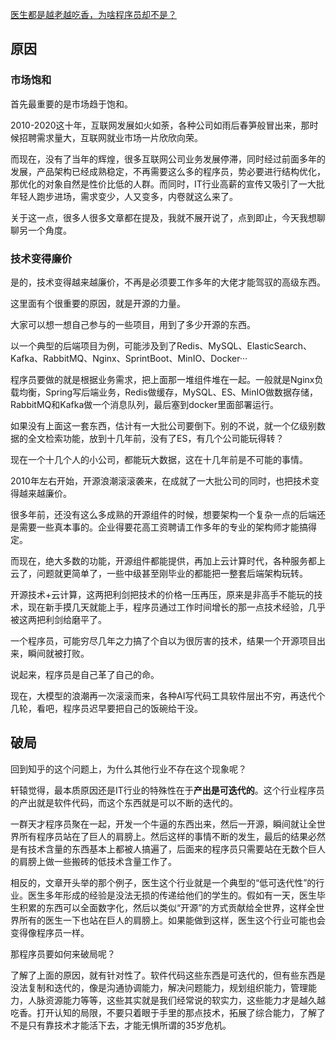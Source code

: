 [医生都是越老越吃香，为啥程序员却不是？](https://mp.weixin.qq.com/s/6Vmyexm4xw-hRo9v4s_bKg)

## 原因

### 市场饱和

首先最重要的是市场趋于饱和。

2010-2020这十年，互联网发展如火如荼，各种公司如雨后春笋般冒出来，那时候招聘需求量大，互联网就业市场一片欣欣向荣。

而现在，没有了当年的辉煌，很多互联网公司业务发展停滞，同时经过前面多年的发展，产品架构已经成熟稳定，不再需要这么多的程序员，势必要进行结构优化，那优化的对象自然是性价比低的人群。而同时，IT行业高薪的宣传又吸引了一大批年轻人跑步进场，需求变少，人又变多，内卷就这么来了。

关于这一点，很多人很多文章都在提及，我就不展开说了，点到即止，今天我想聊聊另一个角度。

### 技术变得廉价

是的，技术变得越来越廉价，不再是必须要工作多年的大佬才能驾驭的高级东西。

这里面有个很重要的原因，就是开源的力量。

大家可以想一想自己参与的一些项目，用到了多少开源的东西。

以一个典型的后端项目为例，可能涉及到了Redis、MySQL、ElasticSearch、Kafka、RabbitMQ、Nginx、SprintBoot、MinIO、Docker···

程序员要做的就是根据业务需求，把上面那一堆组件堆在一起。一般就是Nginx负载均衡，Spring写后端业务，Redis做缓存，MySQL、ES、MinIO做数据存储，RabbitMQ和Kafka做一个消息队列，最后塞到docker里面部署运行。

如果没有上面这一套东西，估计有一大批公司要倒下。别的不说，就一个亿级别数据的全文检索功能，放到十几年前，没有了ES，有几个公司能玩得转？

现在一个十几个人的小公司，都能玩大数据，这在十几年前是不可能的事情。

2010年左右开始，开源浪潮滚滚袭来，在成就了一大批公司的同时，也把技术变得越来越廉价。

很多年前，还没有这么多成熟的开源组件的时候，想要架构一个复杂一点的后端还是需要一些真本事的。企业得要花高工资聘请工作多年的专业的架构师才能搞得定。

而现在，绝大多数的功能，开源组件都能提供，再加上云计算时代，各种服务都上云了，问题就更简单了，一些中级甚至刚毕业的都能把一整套后端架构玩转。

开源技术+云计算，这两把利剑把技术的价格一压再压，原来是非高手不能玩的技术，现在新手摸几天就能上手，程序员通过工作时间增长的那一点技术经验，几乎被这两把利剑给磨平了。

一个程序员，可能穷尽几年之力搞了个自以为很厉害的技术，结果一个开源项目出来，瞬间就被打败。

说起来，程序员是自己革了自己的命。

现在，大模型的浪潮再一次滚滚而来，各种AI写代码工具软件层出不穷，再迭代个几轮，看吧，程序员迟早要把自己的饭碗给干没。

## 破局

回到知乎的这个问题上，为什么其他行业不存在这个现象呢？

轩辕觉得，最本质原因还是IT行业的特殊性在于**产出是可迭代的**。这个行业程序员的产出就是软件代码，而这个东西就是可以不断的迭代的。

一群天才程序员聚在一起，开发一个牛逼的东西出来，然后一开源，瞬间就让全世界所有程序员站在了巨人的肩膀上。然后这样的事情不断的发生，最后的结果必然是有技术含量的东西基本上都被人搞遍了，后面来的程序员只需要站在无数个巨人的肩膀上做一些搬砖的低技术含量工作了。

相反的，文章开头举的那个例子，医生这个行业就是一个典型的“低可迭代性”的行业。医生多年形成的经验是没法无损的传递给他们的学生的。假如有一天，医生毕生积累的东西可以全面数字化，然后以类似“开源”的方式贡献给全世界，这样全世界所有的医生一下也站在巨人的肩膀上。如果能做到这样，医生这个行业可能也会变得像程序员一样。

那程序员要如何来破局呢？

了解了上面的原因，就有针对性了。软件代码这些东西是可迭代的，但有些东西是没法复制和迭代的，像是沟通协调能力，解决问题能力，规划组织能力，管理能力，人脉资源能力等等，这些其实就是我们经常说的软实力，这些能力才是越久越吃香。打开认知的局限，不要只着眼于手里的那点技术，拓展了综合能力，了解了不是只有靠技术才能活下去，才能无惧所谓的35岁危机。